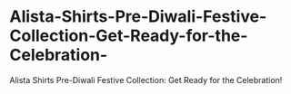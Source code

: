 # Alista-Shirts-Pre-Diwali-Festive-Collection-Get-Ready-for-the-Celebration-
Alista Shirts Pre-Diwali Festive Collection: Get Ready for the Celebration!
